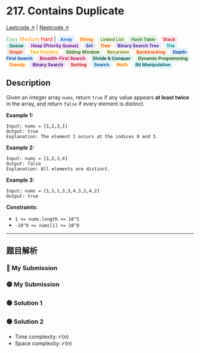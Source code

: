 <link rel="stylesheet" href="style.css">

# 217. Contains Duplicate 

[Leetcode ↗](https://leetcode.com/problems/contains-duplicate/description/?envType=problem-list-v2&envId=xi4ci4ig) | [Neetcode ↗](https://neetcode.io/solutions/contains-duplicate)

<font color="#66BB6A">Easy</font> <font color="#FF8F00">Medium</font> <font color="#FF0000">Hard</font> | <span style="background-color:#E3F2FD; color:#1565C0; padding:3px 8px; border-radius:12px; font-size:12px; font-weight:bold;">Array</span> <span style="background-color:#FFF8E1; color:#EF6C00; padding:3px 8px; border-radius:12px; font-size:12px; font-weight:bold;">String</span> <span style="background-color:#F1F8E9; color:#558B2F; padding:3px 8px; border-radius:12px; font-size:12px; font-weight:bold;">Linked List</span> <span style="background-color:#E8F5E9; color:#2E7D32; padding:3px 8px; border-radius:12px; font-size:12px; font-weight:bold;">Hash Table</span> <span style="background-color:#FFEBEE; color:#C62828; padding:3px 8px; border-radius:12px; font-size:12px; font-weight:bold;">Stack</span> <span style="background-color:#E0F2F1; color:#00695C; padding:3px 8px; border-radius:12px; font-size:12px; font-weight:bold;">Queue</span> <span style="background-color:#F3E5F5; color:#6A1B9A; padding:3px 8px; border-radius:12px; font-size:12px; font-weight:bold;">Heap (Priority Queue)</span> <span style="background-color:#E8EAF6; color:#303F9F; padding:3px 8px; border-radius:12px; font-size:12px; font-weight:bold;">Set</span> <span style="background-color:#FFF3E0; color:#E65100; padding:3px 8px; border-radius:12px; font-size:12px; font-weight:bold;">Tree</span> <span style="background-color:#EDE7F6; color:#4527A0; padding:3px 8px; border-radius:12px; font-size:12px; font-weight:bold;">Binary Search Tree</span> <span style="background-color:#E0F7FA; color:#00838F; padding:3px 8px; border-radius:12px; font-size:12px; font-weight:bold;">Trie</span> <span style="background-color:#FBE9E7; color:#D84315; padding:3px 8px; border-radius:12px; font-size:12px; font-weight:bold;">Graph</span> <span style="background-color:#FFFDE7; color:#F9A825; padding:3px 8px; border-radius:12px; font-size:12px; font-weight:bold;">Two Pointers</span> <span style="background-color:#F1F8E9; color:#33691E; padding:3px 8px; border-radius:12px; font-size:12px; font-weight:bold;">Sliding Window</span> <span style="background-color:#F9FBE7; color:#827717; padding:3px 8px; border-radius:12px; font-size:12px; font-weight:bold;">Recursion</span> <span style="background-color:#FFF3E0; color:#E64A19; padding:3px 8px; border-radius:12px; font-size:12px; font-weight:bold;">Backtracking</span> <span style="background-color:#E3F2FD; color:#0D47A1; padding:3px 8px; border-radius:12px; font-size:12px; font-weight:bold;">Depth-First Search</span> <span style="background-color:#FCE4EC; color:#AD1457; padding:3px 8px; border-radius:12px; font-size:12px; font-weight:bold;">Breadth-First Search</span> <span style="background-color:#E0F2F1; color:#004D40; padding:3px 8px; border-radius:12px; font-size:12px; font-weight:bold;">Divide & Conquer</span> <span style="background-color:#E8F5E9; color:#1B5E20; padding:3px 8px; border-radius:12px; font-size:12px; font-weight:bold;">Dynamic Programming</span> <span style="background-color:#FFFDE7; color:#FF6F00; padding:3px 8px; border-radius:12px; font-size:12px; font-weight:bold;">Greedy</span> <span style="background-color:#F3E5F5; color:#4A148C; padding:3px 8px; border-radius:12px; font-size:12px; font-weight:bold;">Binary Search</span> <span style="background-color:#FFEBEE; color:#B71C1C; padding:3px 8px; border-radius:12px; font-size:12px; font-weight:bold;">Sorting</span> <span style="background-color:#E1F5FE; color:#01579B; padding:3px 8px; border-radius:12px; font-size:12px; font-weight:bold;">Search</span> <span style="background-color:#FFFDE7; color:#F57F17; padding:3px 8px; border-radius:12px; font-size:12px; font-weight:bold;">Math</span> <span style="background-color:#E0F7FA; color:#006064; padding:3px 8px; border-radius:12px; font-size:12px; font-weight:bold;">Bit Manipulation</span>


## Description
Given an integer array `nums`, return `true` if any value appears **at least twice** in the array, and return `false` if every element is distinct.

**Example 1:**

    Input: nums = [1,2,3,1]
    Output: true
    Explanation: The element 1 occurs at the indices 0 and 3.

**Example 2:**

    Input: nums = [1,2,3,4]
    Output: false
    Explanation: All elements are distinct.

**Example 3:**

    Input: nums = [1,1,1,3,3,4,3,2,4,2]
    Output: true

**Constraints:**
* `1 <= nums.length <= 10^5`
* `-10^9 <= nums[i] <= 10^9`

---

## 题目解析


### 🔴 My Submission


### 🟡 My Submission


### 🟢 Solution 1



### 🟢 Solution 2



* Time complexity: $\mathcal{O}(n)$
* Space complexity: $\mathcal{O}(n)$